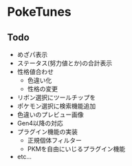 # PokeTunes

## Todo

- めざパ表示
- ステータス(努力値とか)の合計表示
- 性格値合わせ
    - 色違い化
    - 性格の変更
- リボン選択にツールチップを
- ポケモン選択に検索機能追加
- 色違いのプレビュー画像
- Gen4以降の対応
- プラグイン機能の実装
    - 正規個体フィルター
    - PKMを自由にいじるプラグイン機能
- etc...

